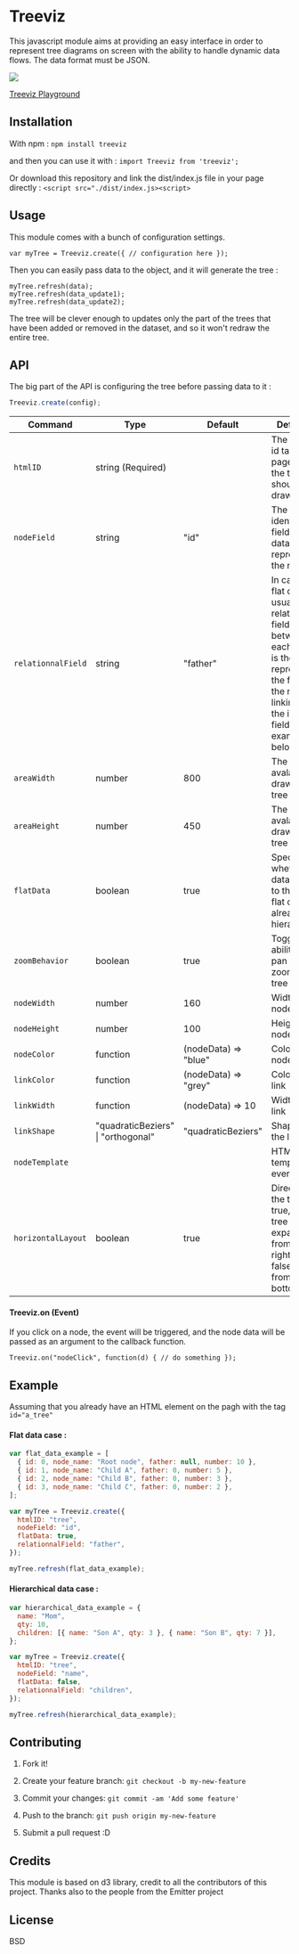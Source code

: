 # Treeviz

This javascript module aims at providing an easy interface in order to represent tree diagrams on screen with the ability to handle dynamic data flows. The data format must be JSON.

![](https://imgur.com/a/1yg1yb9.gif)

[Treeviz Playground](https://codepen.io/pierrecapo/pen/MPbBdv)

## Installation

With npm : `npm install treeviz`

and then you can use it with : `import Treeviz from 'treeviz';`

Or download this repository and link the dist/index.js file in your page directly : `<script src="./dist/index.js><script>`

## Usage

This module comes with a bunch of configuration settings.

`var myTree = Treeviz.create({ // configuration here });`

Then you can easily pass data to the object, and it will generate the tree :

```
myTree.refresh(data);
myTree.refresh(data_update1);
myTree.refresh(data_update2);
```

The tree will be clever enough to updates only the part of the trees that have been added or removed in the dataset, and so it won't redraw the entire tree.

## API

The big part of the API is configuring the tree before passing data to it :

```js
Treeviz.create(config);
```

| Command            | Type                               | Default              | Definition                                                                                                                                                                         |
| ------------------ | ---------------------------------- | -------------------- | ---------------------------------------------------------------------------------------------------------------------------------------------------------------------------------- |
| `htmlID`           | string (Required)                  |                      | The HTML id tag on the page where the tree should be drawn.                                                                                                                        |
| `nodeField`        | string                             | "id"                 | The unique identifier field in the dataset representing the node                                                                                                                   |
| `relationnalField` | string                             | "father"             | In case of flat dataset, usually the relationnal field between each node is the field representing the father of the node, linking it to the id of the field. (See example below). |
| `areaWidth`        | number                             | 800                  | The width avalaible for drawing the tree                                                                                                                                           |
| `areaHeight`       | number                             | 450                  | The height avalaible for drawing the tree                                                                                                                                          |
| `flatData`         | boolean                            | true                 | Specify whether the data passed to the tree is flat or already hierarchical                                                                                                        |
| `zoomBehavior`     | boolean                            | true                 | Toggle the ability to pan and zoom the tree                                                                                                                                        |
| `nodeWidth`        | number                             | 160                  | Width of a node in px                                                                                                                                                              |
| `nodeHeight`       | number                             | 100                  | Height of a node in px                                                                                                                                                             |
| `nodeColor`        | function                           | (nodeData) => "blue" | Color of the node                                                                                                                                                                  |
| `linkColor`        | function                           | (nodeData) => "grey" | Color of the link                                                                                                                                                                  |
| `linkWidth`        | function                           | (nodeData) => 10     | Width of the link                                                                                                                                                                  |
| `linkShape`        | "quadraticBeziers" \| "orthogonal" | "quadraticBeziers"   | Shape of the link                                                                                                                                                                  |
| `nodeTemplate`     |                                    |                      | HTML template for every node                                                                                                                                                       |
| `horizontalLayout` | boolean                            | true                 | Direction of the tree. If true, the tree expands from left to right. If false, it goes from top to bottom                                                                          |

#### Treeviz.on (Event)

If you click on a node, the event will be triggered, and the node data will be passed as an argument to the callback function.

`Treeviz.on("nodeClick", function(d) { // do something });`

## Example

Assuming that you already have an HTML element on the pagh with the tag `id="a_tree"`

#### Flat data case :

```js
var flat_data_example = [
  { id: 0, node_name: "Root node", father: null, number: 10 },
  { id: 1, node_name: "Child A", father: 0, number: 5 },
  { id: 2, node_name: "Child B", father: 0, number: 3 },
  { id: 3, node_name: "Child C", father: 0, number: 2 },
];

var myTree = Treeviz.create({
  htmlID: "tree",
  nodeField: "id",
  flatData: true,
  relationnalField: "father",
});

myTree.refresh(flat_data_example);
```

#### Hierarchical data case :

```js
var hierarchical_data_example = {
  name: "Mom",
  qty: 10,
  children: [{ name: "Son A", qty: 3 }, { name: "Son B", qty: 7 }],
};

var myTree = Treeviz.create({
  htmlID: "tree",
  nodeField: "name",
  flatData: false,
  relationnalField: "children",
});

myTree.refresh(hierarchical_data_example);
```

## Contributing

1. Fork it!

2. Create your feature branch: `git checkout -b my-new-feature`

3. Commit your changes: `git commit -am 'Add some feature'`

4. Push to the branch: `git push origin my-new-feature`

5. Submit a pull request :D

## Credits

This module is based on d3 library, credit to all the contributors of this project.
Thanks also to the people from the Emitter project

## License

BSD
